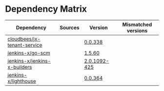 # Dependency Matrix

Dependency | Sources | Version | Mismatched versions
---------- | ------- | ------- | -------------------
[cloudbees/jx-tenant-service](https://github.com/cloudbees/jx-tenant-service) |  | [0.0.338](https://github.com/cloudbees/jx-tenant-service/releases/tag/v0.0.338) | 
[jenkins-x/go-scm](https://github.com/jenkins-x/go-scm) |  | [1.5.60]() | 
[jenkins-x/jenkins-x-builders](https://github.com/jenkins-x/jenkins-x-builders) |  | [2.0.1092-425]() | 
[jenkins-x/lighthouse](https://github.com/jenkins-x/lighthouse) |  | [0.0.364]() | 
